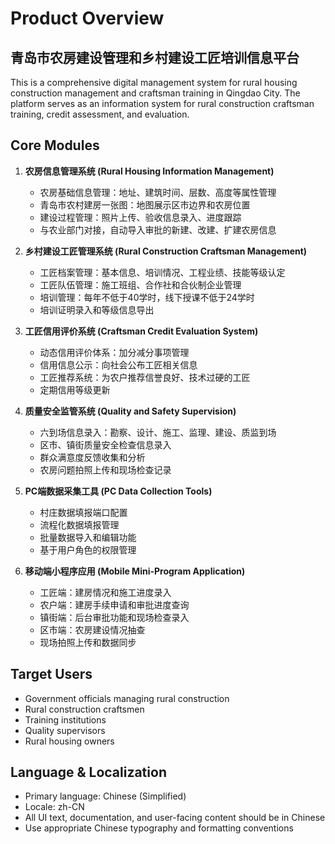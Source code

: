 # Product Overview

## 青岛市农房建设管理和乡村建设工匠培训信息平台

This is a comprehensive digital management system for rural housing construction management and craftsman training in Qingdao City. The platform serves as an information system for rural construction craftsman training, credit assessment, and evaluation.

## Core Modules

1. **农房信息管理系统 (Rural Housing Information Management)**
   - 农房基础信息管理：地址、建筑时间、层数、高度等属性管理
   - 青岛市农村建房一张图：地图展示区市边界和农房位置
   - 建设过程管理：照片上传、验收信息录入、进度跟踪
   - 与农业部门对接，自动导入审批的新建、改建、扩建农房信息

2. **乡村建设工匠管理系统 (Rural Construction Craftsman Management)**
   - 工匠档案管理：基本信息、培训情况、工程业绩、技能等级认定
   - 工匠队伍管理：施工班组、合作社和合伙制企业管理
   - 培训管理：每年不低于40学时，线下授课不低于24学时
   - 培训证明录入和等级信息导出

3. **工匠信用评价系统 (Craftsman Credit Evaluation System)**
   - 动态信用评价体系：加分减分事项管理
   - 信用信息公示：向社会公布工匠相关信息
   - 工匠推荐系统：为农户推荐信誉良好、技术过硬的工匠
   - 定期信用等级更新

4. **质量安全监管系统 (Quality and Safety Supervision)**
   - 六到场信息录入：勘察、设计、施工、监理、建设、质监到场
   - 区市、镇街质量安全检查信息录入
   - 群众满意度反馈收集和分析
   - 农房问题拍照上传和现场检查记录

5. **PC端数据采集工具 (PC Data Collection Tools)**
   - 村庄数据填报端口配置
   - 流程化数据填报管理
   - 批量数据导入和编辑功能
   - 基于用户角色的权限管理

6. **移动端小程序应用 (Mobile Mini-Program Application)**
   - 工匠端：建房情况和施工进度录入
   - 农户端：建房手续申请和审批进度查询
   - 镇街端：后台审批功能和现场检查录入
   - 区市端：农房建设情况抽查
   - 现场拍照上传和数据同步

## Target Users

- Government officials managing rural construction
- Rural construction craftsmen
- Training institutions
- Quality supervisors
- Rural housing owners

## Language & Localization

- Primary language: Chinese (Simplified)
- Locale: zh-CN
- All UI text, documentation, and user-facing content should be in Chinese
- Use appropriate Chinese typography and formatting conventions